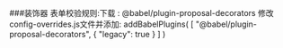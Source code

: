 ###装饰器
表单校验规则:下载 : @babel/plugin-proposal-decorators
修改config-overrides.js文件并添加:
addBabelPlugins(
        [
            "@babel/plugin-proposal-decorators",
            {
                "legacy": true
            }
        ]
    )
